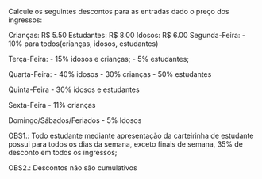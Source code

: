 Calcule os seguintes descontos para as entradas dado o preço dos ingressos:

Crianças: R$ 5.50
Estudantes: R$ 8.00
Idosos: R$ 6.00
Segunda-Feira: - 10% para todos(crianças, idosos, estudantes)

Terça-Feira: - 15% idosos e crianças; - 5% estudantes;

Quarta-Feira: - 40% idosos - 30% crianças - 50% estudantes

Quinta-Feira - 30% idosos e estudantes

Sexta-Feira - 11% crianças

Domingo/Sábados/Feriados - 5% Idosos

OBS1.: Todo estudante mediante apresentação da carteirinha de estudante possui para todos os dias da semana, exceto finais de semana, 35% de desconto em todos os ingressos;

OBS2.: Descontos não são cumulativos